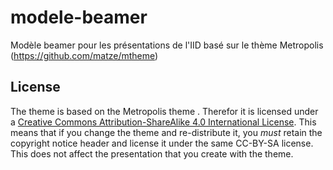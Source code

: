 # modele-beamer

Modèle beamer pour les présentations de l'IID basé sur le thème Metropolis (https://github.com/matze/mtheme)

## License

The theme is based on the Metropolis theme . Therefor it is licensed under a [Creative Commons Attribution-ShareAlike 4.0 International License](http://creativecommons.org/licenses/by-sa/4.0/). This means that if you change the theme and re-distribute it, you *must* retain the copyright notice header and license it under the same CC-BY-SA license. This does not affect the presentation that you create with the theme.
